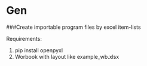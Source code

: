 # Gen
###Create importable program files by excel item-lists

Requirements:
1. pip install openpyxl
2. Worbook with layout like example_wb.xlsx
